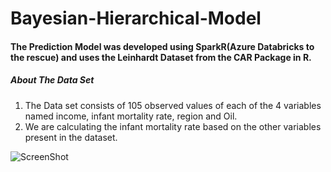 # Bayesian-Hierarchical-Model
#### The Prediction Model was developed using SparkR(Azure Databricks to the rescue) and uses the Leinhardt Dataset from the CAR Package in R.

##### About The Data Set

1. The Data set consists of 105 observed values of each of the 4 variables named income, infant mortality rate, region and Oil.
2. We are calculating the infant mortality rate based on the other variables present in the dataset.

![ScreenShot](https://raw.github.com/uttasarga9067/Bayesian-Hierarchical-Model/screenshots/1.PNG)
